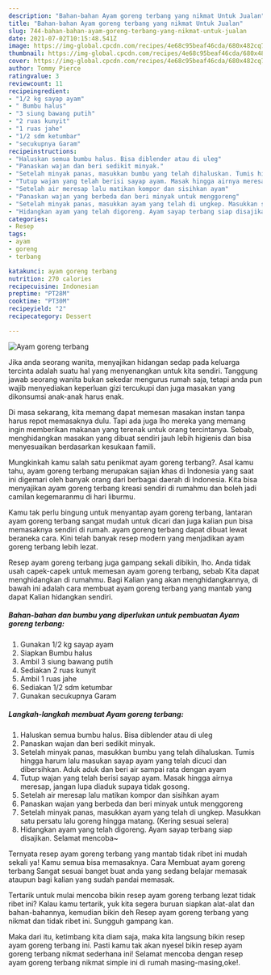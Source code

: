 ```yaml
---
description: "Bahan-bahan Ayam goreng terbang yang nikmat Untuk Jualan"
title: "Bahan-bahan Ayam goreng terbang yang nikmat Untuk Jualan"
slug: 744-bahan-bahan-ayam-goreng-terbang-yang-nikmat-untuk-jualan
date: 2021-07-02T10:15:48.541Z
image: https://img-global.cpcdn.com/recipes/4e68c95beaf46cda/680x482cq70/ayam-goreng-terbang-foto-resep-utama.jpg
thumbnail: https://img-global.cpcdn.com/recipes/4e68c95beaf46cda/680x482cq70/ayam-goreng-terbang-foto-resep-utama.jpg
cover: https://img-global.cpcdn.com/recipes/4e68c95beaf46cda/680x482cq70/ayam-goreng-terbang-foto-resep-utama.jpg
author: Tommy Pierce
ratingvalue: 3
reviewcount: 11
recipeingredient:
- "1/2 kg sayap ayam"
- " Bumbu halus"
- "3 siung bawang putih"
- "2 ruas kunyit"
- "1 ruas jahe"
- "1/2 sdm ketumbar"
- "secukupnya Garam"
recipeinstructions:
- "Haluskan semua bumbu halus. Bisa diblender atau di uleg"
- "Panaskan wajan dan beri sedikit minyak."
- "Setelah minyak panas, masukkan bumbu yang telah dihaluskan. Tumis hingga harum lalu masukan sayap ayam yang telah dicuci dan dibersihkan. Aduk aduk dan beri air sampai rata dengan ayam"
- "Tutup wajan yang telah berisi sayap ayam. Masak hingga airnya meresap, jangan lupa diaduk supaya tidak gosong."
- "Setelah air meresap lalu matikan kompor dan sisihkan ayam"
- "Panaskan wajan yang berbeda dan beri minyak untuk menggoreng"
- "Setelah minyak panas, masukkan ayam yang telah di ungkep. Masukkan satu persatu lalu goreng hingga matang. (Kering sesuai selera)"
- "Hidangkan ayam yang telah digoreng. Ayam sayap terbang siap disajikan. Selamat mencoba~"
categories:
- Resep
tags:
- ayam
- goreng
- terbang

katakunci: ayam goreng terbang 
nutrition: 270 calories
recipecuisine: Indonesian
preptime: "PT28M"
cooktime: "PT30M"
recipeyield: "2"
recipecategory: Dessert

---
```



![Ayam goreng terbang](https://img-global.cpcdn.com/recipes/4e68c95beaf46cda/680x482cq70/ayam-goreng-terbang-foto-resep-utama.jpg)

Jika anda seorang wanita, menyajikan hidangan sedap pada keluarga tercinta adalah suatu hal yang menyenangkan untuk kita sendiri. Tanggung jawab seorang  wanita bukan sekedar mengurus rumah saja, tetapi anda pun wajib menyediakan keperluan gizi tercukupi dan juga masakan yang dikonsumsi anak-anak harus enak.

Di masa  sekarang, kita memang dapat memesan masakan instan tanpa harus repot memasaknya dulu. Tapi ada juga lho mereka yang memang ingin memberikan makanan yang terenak untuk orang tercintanya. Sebab, menghidangkan masakan yang dibuat sendiri jauh lebih higienis dan bisa menyesuaikan berdasarkan kesukaan famili. 



Mungkinkah kamu salah satu penikmat ayam goreng terbang?. Asal kamu tahu, ayam goreng terbang merupakan sajian khas di Indonesia yang saat ini digemari oleh banyak orang dari berbagai daerah di Indonesia. Kita bisa menyajikan ayam goreng terbang kreasi sendiri di rumahmu dan boleh jadi camilan kegemaranmu di hari liburmu.

Kamu tak perlu bingung untuk menyantap ayam goreng terbang, lantaran ayam goreng terbang sangat mudah untuk dicari dan juga kalian pun bisa memasaknya sendiri di rumah. ayam goreng terbang dapat dibuat lewat beraneka cara. Kini telah banyak resep modern yang menjadikan ayam goreng terbang lebih lezat.

Resep ayam goreng terbang juga gampang sekali dibikin, lho. Anda tidak usah capek-capek untuk memesan ayam goreng terbang, sebab Kita dapat menghidangkan di rumahmu. Bagi Kalian yang akan menghidangkannya, di bawah ini adalah cara membuat ayam goreng terbang yang mantab yang dapat Kalian hidangkan sendiri.

<!--inarticleads1-->

##### Bahan-bahan dan bumbu yang diperlukan untuk pembuatan Ayam goreng terbang:

1. Gunakan 1/2 kg sayap ayam
1. Siapkan  Bumbu halus
1. Ambil 3 siung bawang putih
1. Sediakan 2 ruas kunyit
1. Ambil 1 ruas jahe
1. Sediakan 1/2 sdm ketumbar
1. Gunakan secukupnya Garam




<!--inarticleads2-->

##### Langkah-langkah membuat Ayam goreng terbang:

1. Haluskan semua bumbu halus. Bisa diblender atau di uleg
1. Panaskan wajan dan beri sedikit minyak.
1. Setelah minyak panas, masukkan bumbu yang telah dihaluskan. Tumis hingga harum lalu masukan sayap ayam yang telah dicuci dan dibersihkan. Aduk aduk dan beri air sampai rata dengan ayam
1. Tutup wajan yang telah berisi sayap ayam. Masak hingga airnya meresap, jangan lupa diaduk supaya tidak gosong.
1. Setelah air meresap lalu matikan kompor dan sisihkan ayam
1. Panaskan wajan yang berbeda dan beri minyak untuk menggoreng
1. Setelah minyak panas, masukkan ayam yang telah di ungkep. Masukkan satu persatu lalu goreng hingga matang. (Kering sesuai selera)
1. Hidangkan ayam yang telah digoreng. Ayam sayap terbang siap disajikan. Selamat mencoba~




Ternyata resep ayam goreng terbang yang mantab tidak ribet ini mudah sekali ya! Kamu semua bisa memasaknya. Cara Membuat ayam goreng terbang Sangat sesuai banget buat anda yang sedang belajar memasak ataupun bagi kalian yang sudah pandai memasak.

Tertarik untuk mulai mencoba bikin resep ayam goreng terbang lezat tidak ribet ini? Kalau kamu tertarik, yuk kita segera buruan siapkan alat-alat dan bahan-bahannya, kemudian bikin deh Resep ayam goreng terbang yang nikmat dan tidak ribet ini. Sungguh gampang kan. 

Maka dari itu, ketimbang kita diam saja, maka kita langsung bikin resep ayam goreng terbang ini. Pasti kamu tak akan nyesel bikin resep ayam goreng terbang nikmat sederhana ini! Selamat mencoba dengan resep ayam goreng terbang nikmat simple ini di rumah masing-masing,oke!.

